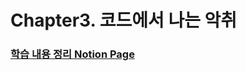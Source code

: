 # Chapter3. 코드에서 나는 악취



### [학습 내용 정리 Notion Page](https://hminn.notion.site/3-1571f141e9b045f4afca25cf12be115e)
